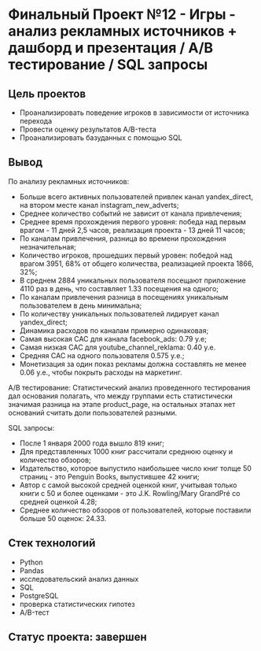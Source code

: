 # Финальный Проект №12 - Игры - анализ рекламных источников + дашборд и презентация / A/B тестирование / SQL запросы

## Цель проектов
* Проанализировать поведение игроков в зависимости от источника перехода
* Провести оценку результатов A/B-теста
* Проанализировать базуданных с помощью SQL

## Вывод

По анализу рекламных источников:
* Больше всего активных пользователей привлек канал yandex_direct, на втором месте канал instagram_new_adverts;
* Среднее количество событий не зависит от канала привлечения;
* Среднее время прохождения первого уровня: победа над первым врагом - 11 дней 2,5 часов, реализация проекта - 13 дней 11 часов;
* По каналам привлечения, разница во времени прохождения незначительная;
* Количество игроков, прошедших первый уровен: победой над врагом 3951, 68% от общего количества, реализацией проекта 1866, 32%;
* В среднем 2884 уникальных пользователя посещают приложение 4110 раз в день, что составляет 1.33 посещения на одного;
* По каналам привлечения разница в посещениях уникальным пользователем в день минимальна;
* По количеству уникальных пользователей лидирует канал yandex_direct;
* Динамика расходов по каналам примерно одинаковая;
* Самая высокая CAC для канала facebook_ads: 0.79 у.е;
* Самая низкая CAC для youtube_channel_reklama: 0.40 у.е.
* Средняя CAC на одного пользователя 0.575 у.е.;
* Монетизация за один показ рекламы должна составлять не менее 0.06 у.е., чтобы покрыть расходы на маркетинг.

А/В тестирование:
Статистический анализ проведенного тестирования дал основания полагать, что между группами есть статистически значимая разница на этапе product_page, на остальных этапах нет оснований считать доли пользователей разными.

SQL запросы:
* После 1 января 2000 года вышло 819 книг;
* Для представленных 1000 книг рассчитали среднюю оценку и количество обзоров;
* Издательство, которое выпустило наибольшее число книг толще 50 страниц - это Penguin Books, выпустившее 42 книги;
* Автор с самой высокой средней оценкой книг, учитывая только книги с 50 и более оценками - это J.K. Rowling/Mary GrandPré со средней оценкой 4.28;
* Среднее количество обзоров от пользователей, которые поставили больше 50 оценок: 24.33.

## Стек технологий
* Python
* Pandas
* исследовательский анализ данных
* SQL
* PostgreSQL
* проверка статистических гипотез
* A/B-тест

## Статус проекта: завершен
